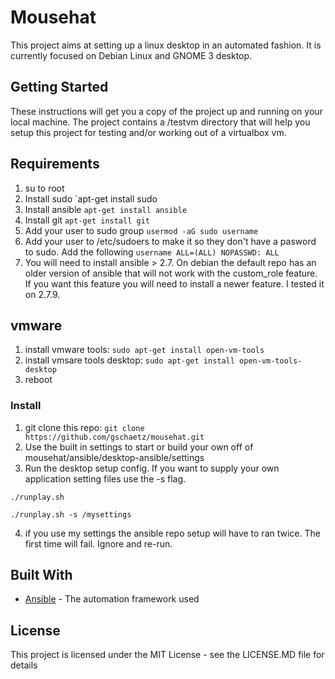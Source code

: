 # Mousehat

This project aims at setting up a linux desktop in an automated fashion.  It is 
currently focused on Debian Linux and GNOME 3 desktop.  

## Getting Started

These instructions will get you a copy of the project up and running on your local machine. The project contains a /testvm directory that will help you setup this project for testing and/or working out of a virtualbox vm.  

## Requirements

1) su to root
2) Install sudo `apt-get install sudo
3) Install ansible `apt-get install ansible`
4) Install git `apt-get install git`
4) Add your user to sudo group `usermod -aG sudo username`
5) Add your user to /etc/sudoers to make it so they don't have a pasword to sudo. Add the following `username ALL=(ALL) NOPASSWD: ALL`
6) You will need to install ansible > 2.7.  On debian the default repo has an older version of ansible that will not work with the custom_role feature.  If you want this feature you will need to install a newer feature.  I tested it on 2.7.9.  

## vmware

1) install vmware tools: `sudo apt-get install open-vm-tools`
2) install vmsare tools desktop: `sudo apt-get install open-vm-tools-desktop`
3) reboot

### Install

1) git clone this repo: `git clone https://github.com/gschaetz/mousehat.git`
2) Use the built in settings to start or build your own off of mousehat/ansible/desktop-ansible/settings
3) Run the desktop setup config.  If you want to supply your own application setting files use the -s flag.  
```
./runplay.sh

./runplay.sh -s /mysettings
```
4) if you use my settings the ansible repo setup will have to ran twice.  The first time will fail.  Ignore and re-run.

## Built With

* [Ansible](https://www.ansible.com/) - The automation framework used

## License

This project is licensed under the MIT License - see the LICENSE.MD file for details
